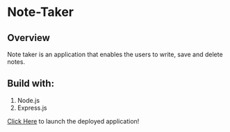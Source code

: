 # Note-Taker


## Overview

Note taker is an application that enables the users to write, save and delete notes.

## Build with:
1. Node.js
2. Express.js

[Click Here](https://note-takerexpress.herokuapp.com/) to launch the deployed application!
